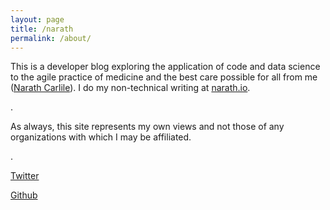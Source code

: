 ```yaml
---
layout: page
title: /narath
permalink: /about/
---
```


This is a developer blog exploring the application of code and data science to the agile practice of medicine and the best care possible for all from me ([Narath Carlile](https://narath.io/about)). I do my non-technical writing at [narath.io](https://narath.io).

.

As always, this site represents my own views and not those of any organizations with which I may be affiliated.

.

<a href="https://twitter.com/narathc">Twitter</a>

<a href="https://github.com/narath">Github</a>

